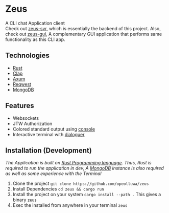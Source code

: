 # Zeus
A CLI chat Application client </br> Check out [zeus-svr](https://github.com/opeolluwa/zeus-svr), which is essentially the backend of this project. Also, check out [zeus-gui](https://github.com/opeolluwa/zeus-gui), A complementary GUI application that performs same functionality as this CLI app.


## Technologies 
- [Rust](https://www.rust-lang.com)
- [Clap](https://crates.io/crate/clap)
- [Axum](https://github.com/tokio-rs/axum)
- [Reqwest](https://docs.rs/reqwest/latest/reqwest/)
- [MongoDB](https://www.mongodb.com)

## Features 
 - Websockets 
 - JTW Authorization
 - Colored standard output using [console](https://crates.io/crate/console)
 - Interactive terminal with [dialoguer](https://crates.io/crate/dialoguer)

 ## Installation (Development)
 _The Application is built on [Rust Programming language](https://www.rust-lang.com). Thus, Rust is required to run the application in dev, A [MongoDB](https://www.mongodb.com) instance is also required as well as some experience with the Terminal_
 1. Clone the project `git clone https://github.com/opeolluwa/zeus`
 2. Install Dependencies `cd zeus && cargo run`
 3. Install the project on your system `cargo install --path .` This gives a binary `zeus`
 4. Exec the installed from anywhere in your terminal  `zeus`
